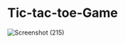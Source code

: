 # Tic-tac-toe-Game
![Screenshot (215)](https://user-images.githubusercontent.com/85276516/160057699-c5659d75-3225-44f7-b244-793a67572ada.png)
